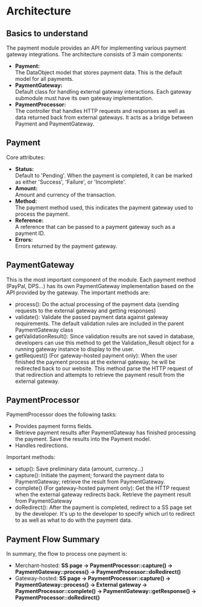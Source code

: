 # Architecture

## Basics to understand
The payment module provides an API for implementing various payment gateway integrations. The architecture consists of 3 main components:

* **Payment:**  
The DataObject model that stores payment data. This is the default model for all payments. 
* **PaymentGateway:**  
Default class for handling external gateway interactions. Each gateway submodule must have its own gateway implementation.
* **PaymentProcessor:**  
The controller that handles HTTP requests and responses as well as data returned back from external gateways. It acts as a bridge between Payment and PaymentGateway.

## Payment
Core attributes:

* **Status:**  
Default to 'Pending'. When the payment is completed, it can be marked as either 'Success', 'Failure', or 'Incomplete'.
* **Amount:**  
Amount and currency of the transaction.
* **Method:**  
The payment method used, this indicates the payment gateway used to process the payment.
* **Reference:**  
A reference that can be passed to a payment gateway such as a payment ID.
* **Errors:**  
Errors returned by the payment gateway.

## PaymentGateway
This is the most important component of the module. Each payment method (PayPal, DPS…) has its own PaymentGateway implementation based on the API provided by the gateway. The important methods are:

* process(): Do the actual processing of the payment data (sending requests to the external gateway and getting responses)
* validate(): Validate the passed payment data against gateway requirements. The default validation rules are included in the parent PaymentGateway class
* getValidationResult(): Since validation results are not saved in database, developers can use this method to get the Validation_Result object for a running gateway instance to display to the user.
* getRequest() (For gateway-hosted payment only): When the user finished the payment process at the external gateway, he will be redirected back to our website. This method parse the HTTP request of that redirection and attempts to retrieve the payment result from the external gateway.

## PaymentProcessor
PaymentProcessor does the following tasks:

* Provides payment forms fields.
* Retrieve payment results after PaymentGateway has finished processing the payment. Save the results into the Payment model.
* Handles redirections.  

Important methods:

* setup(): Save preliminary data (amount, currency…)
* capture(): Initiate the payment; forward the payment data to PaymentGateway; retrieve the result from PaymentGateway.
* complete() (For gateway-hosted payment only): Get the HTTP request when the external gateway redirects back. Retrieve the payment result from PaymentGateway
* doRedirect(): After the payment is completed, redirect to a SS page set by the developer. It's up to the developer to specify which url to redirect to as well as what to do with the payment data.

## Payment Flow Summary
In summary, the flow to process one payment is:

* Merchant-hosted: **SS page -> PaymentProcessor::capture() -> PaymentGateway::process() -> PaymentProcessor::doRedirect()**
* Gateway-hosted: **SS page -> PaymentProcessor::capture() -> PaymentGateway::process() -> External gateway -> PaymentProcessor::complete() -> PaymentGateway::getResponse() -> PaymentProcessor::doRedirect()**